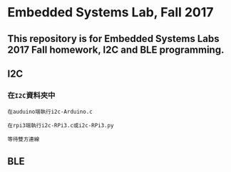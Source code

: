 Embedded Systems Lab, Fall 2017
===
This repository is for Embedded Systems Labs 2017 Fall homework, I2C and BLE programming.
---
I2C
---
### 在`I2C`資料夾中
```
在auduino端執行i2c-Arduino.c

在rpi3端執行i2c-RPi3.c或i2c-RPi3.py
  
等待雙方連線
```
BLE
---
